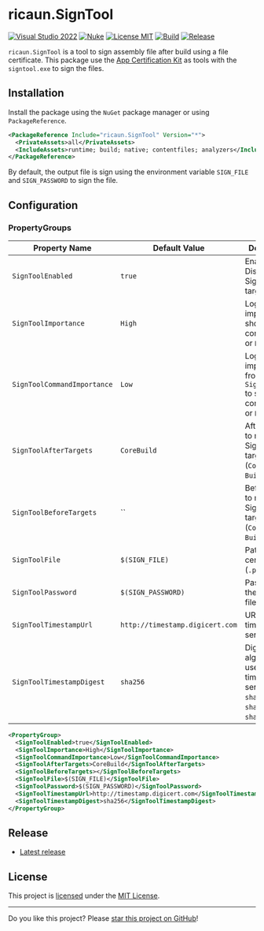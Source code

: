 ﻿# ricaun.SignTool

[![Visual Studio 2022](https://img.shields.io/badge/Visual%20Studio-2022-blue)](https://github.com/ricaun-io/ricaun.SignTool)
[![Nuke](https://img.shields.io/badge/Nuke-Build-blue)](https://nuke.build/)
[![License MIT](https://img.shields.io/badge/License-MIT-blue.svg)](LICENSE)
[![Build](https://github.com/ricaun-io/ricaun.SignTool/actions/workflows/Build.yml/badge.svg)](https://github.com/ricaun-io/ricaun.SignTool/actions)
[![Release](https://img.shields.io/nuget/v/ricaun.SignTool?logo=nuget&label=release&color=blue)](https://www.nuget.org/packages/ricaun.SignTool)

`ricaun.SignTool` is a tool to sign assembly file after build using a file certificate. This package use the [App Certification Kit](https://learn.microsoft.com/en-us/windows/uwp/debug-test-perf/windows-app-certification-kit) as tools with the `signtool.exe` to sign the files.

## Installation

Install the package using the `NuGet` package manager or using `PackageReference`.

```xml
<PackageReference Include="ricaun.SignTool" Version="*">
  <PrivateAssets>all</PrivateAssets>
  <IncludeAssets>runtime; build; native; contentfiles; analyzers</IncludeAssets>
</PackageReference>
```

By default, the output file is sign using the environment variable `SIGN_FILE` and `SIGN_PASSWORD` to sign the file.

## Configuration

### PropertyGroups
Property Name | Default Value | Description
-------------|--------|-------------
`SignToolEnabled`| `true` | Enable / Disable SignTool target task.
`SignToolImportance` | `High` | Log importance to show in the console. (`Low` or `High`)
`SignToolCommandImportance` | `Low` | Log importance from the `SignTool.exe` to show in the console. (`Low` or `High`)
`SignToolAfterTargets`| `CoreBuild` | AfterTargets to run the SignTool target task. (`CoreBuild`, `Build`, etc.)
`SignToolBeforeTargets`| `` | BeforeTargets to run the SignTool target task. (`CoreBuild`, `Build`, etc.)
`SignToolFile`| `$(SIGN_FILE)` | Path to the certificate file (`.pfx`).
`SignToolPassword`| `$(SIGN_PASSWORD)` | Password to the certificate file (`.pfx`).
`SignToolTimestampUrl`| `http://timestamp.digicert.com` | URL to the timestamp server.
`SignToolTimestampDigest`| `sha256` | Digest algorithm to use for the timestamp server. (`sha1`, `sha256`, `sha384`, `sha512`)

```xml
<PropertyGroup>
  <SignToolEnabled>true</SignToolEnabled>
  <SignToolImportance>High</SignToolImportance>
  <SignToolCommandImportance>Low</SignToolCommandImportance>
  <SignToolAfterTargets>CoreBuild</SignToolAfterTargets>
  <SignToolBeforeTargets></SignToolBeforeTargets>
  <SignToolFile>$(SIGN_FILE)</SignToolFile>
  <SignToolPassword>$(SIGN_PASSWORD)</SignToolPassword>
  <SignToolTimestampUrl>http://timestamp.digicert.com</SignToolTimestampUrl>
  <SignToolTimestampDigest>sha256</SignToolTimestampDigest>
</PropertyGroup>
```

## Release

* [Latest release](https://github.com/ricaun-io/ricaun.SignTool/releases/latest)

## License

This project is [licensed](LICENSE) under the [MIT License](https://en.wikipedia.org/wiki/MIT_License).

---

Do you like this project? Please [star this project on GitHub](https://github.com/ricaun-io/ricaun.SignTool/stargazers)!